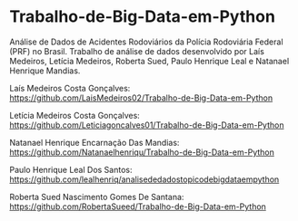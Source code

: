 # Trabalho-de-Big-Data-em-Python
Análise de Dados de Acidentes Rodoviários da Polícia Rodoviária Federal (PRF) no Brasil.
Trabalho de análise de dados desenvolvido por Laís Medeiros, Letícia Medeiros, Roberta Sued, Paulo Henrique Leal e Natanael Henrique Mandias.

Laís Medeiros Costa Gonçalves: https://github.com/LaisMedeiros02/Trabalho-de-Big-Data-em-Python

Letícia Medeiros Costa Gonçalves: https://github.com/Leticiagoncalves01/Trabalho-de-Big-Data-em-Python

Natanael Henrique Encarnação Das Mandias: https://github.com/Natanaelhenriqu/Trabalho-de-Big-Data-em-Python

Paulo Henrique Leal Dos Santos: https://github.com/lealhenriq/analisededadostopicodebigdataempython

Roberta Sued Nascimento Gomes De Santana: https://github.com/RobertaSueed/Trabalho-de-Big-Data-em-Python

